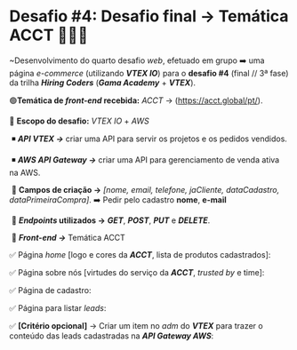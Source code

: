 # Desafio #4: Desafio final → Temática ACCT 🚀✨👊

~Desenvolvimento do quarto desafio *web*, efetuado em grupo ➡️ uma página *e-commerce* (utilizando ***VTEX IO***) para o **desafio #4** (final // 3ª fase) da trilha ***Hiring Coders*** (***Gama Academy*** + ***VTEX***).

🟢**Temática de *front-end* recebida:** *ACCT* → (https://acct.global/pt/).

🤍 **Escopo do desafio:** *VTEX IO* + *AWS*

​		◾ ***API VTEX →*** criar uma API para servir os projetos e os pedidos vendidos.

​		◾ ***AWS API Gateway →*** criar uma API para gerenciamento de venda ativa na AWS.

​				🔹 **Campos de criação →** *[nome, email, telefone, jaCliente, dataCadastro, dataPrimeiraCompra]*. ➡️ Pedir pelo cadastro **nome**, **e-mail**

​				🔸 ***Endpoints* utilizados →** ***GET***, ***POST***, ***PUT*** e ***DELETE***.

​				🔹 ***Front-end →*** Temática ACCT

✅ Página *home* [logo e cores da ***ACCT***, lista de produtos cadastrados]: 

✅ Página sobre nós [virtudes do serviço da ***ACCT***, *trusted by* e time]:

✅ Página de cadastro:

✅ Página para listar *leads*:

✅ **[Critério opcional]** →  Criar um item no *adm* do ***VTEX*** para trazer o conteúdo das leads cadastradas na ***API Gateway AWS***: 
